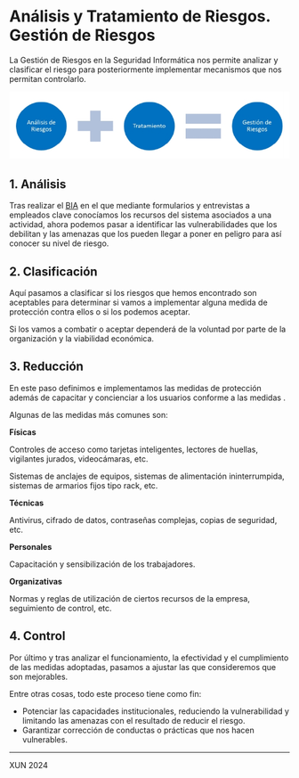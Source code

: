 # Análisis y Tratamiento de Riesgos. Gestión de Riesgos

La Gestión de Riesgos en la Seguridad Informática nos permite analizar y clasificar el riesgo para posteriormente implementar mecanismos que nos permitan controlarlo.

![gestion de riesgos](./assets/gestion-de-riesgos.jpg)

 

## 1. Análisis

Tras realizar el [BIA](https://pc-solucion.es/unidad/2-analisis-de-impacto-de-negocio/) en el que mediante formularios y entrevistas a empleados clave conocíamos los recursos del sistema asociados a una actividad, ahora podemos pasar a identificar las vulnerabilidades que los debilitan y las amenazas que los pueden llegar a poner en peligro para así conocer su nivel de riesgo.

 

## 2. Clasificación

Aquí pasamos a clasificar si los riesgos que hemos encontrado son aceptables para determinar si vamos a implementar alguna medida de protección contra ellos o si los podemos aceptar.

Si los vamos a combatir o aceptar dependerá de la voluntad por parte de la organización y la viabilidad económica.

 

## 3. Reducción

En este paso definimos e implementamos las medidas de protección además de capacitar y concienciar a los usuarios conforme a las medidas .

 

Algunas de las medidas más comunes son:

**Físicas**

Controles de acceso como tarjetas inteligentes, lectores de huellas, vigilantes jurados, videocámaras, etc.

Sistemas de anclajes de equipos, sistemas de alimentación ininterrumpida, sistemas de armarios fijos tipo rack, etc.

 

**Técnicas**

Antivirus, cifrado de datos, contraseñas complejas, copias de seguridad, etc.

 

**Personales**

Capacitación y sensibilización de los trabajadores.

 

**Organizativas**

Normas y reglas de utilización de ciertos recursos de la empresa, seguimiento de control, etc.

 

 

## 4. Control

Por último y tras analizar el funcionamiento, la efectividad y el cumplimiento de las medidas adoptadas, pasamos a ajustar las que consideremos que son mejorables.

 

Entre otras cosas, todo este proceso tiene como fin:

- Potenciar las capacidades institucionales, reduciendo la vulnerabilidad y limitando las amenazas con el resultado de reducir el riesgo.
- Garantizar corrección de conductas o prácticas que nos hacen vulnerables.

---

XUN 2024